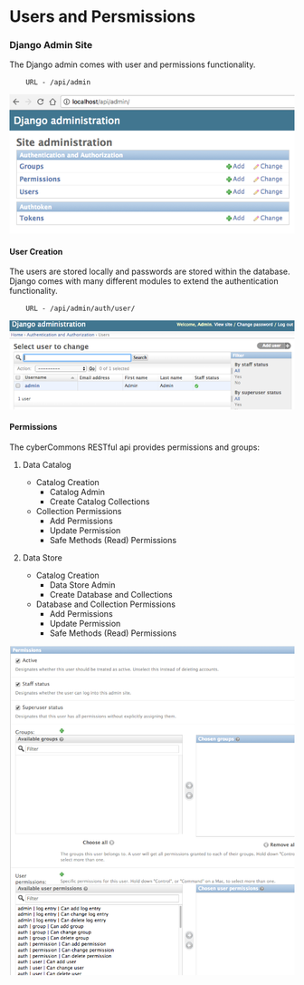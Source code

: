 Users and Persmissions
======================


### Django Admin Site

The Django admin comes with user and permissions functionality.

        URL - /api/admin

![Django Admin](images/djangoadmin.png)

#### User Creation

The users are stored locally and passwords are stored within the database. Django comes with many different modules to extend the authentication functionality.

        URL - /api/admin/auth/user/
        
![User Creation](images/adduser.png)

#### Permissions

The cyberCommons RESTful api provides permissions and groups:

1. Data Catalog

    * Catalog Creation
        * Catalog Admin
        * Create Catalog Collections
    * Collection Permissions
        * Add Permissions
        * Update Permission 
        * Safe Methods (Read) Permissions
2. Data Store

    * Catalog Creation
        * Data Store Admin
        * Create Database and Collections
    * Database and Collection Permissions
        * Add Permissions
        * Update Permission
        * Safe Methods (Read) Permissions


![User Permission](images/permission.png)


